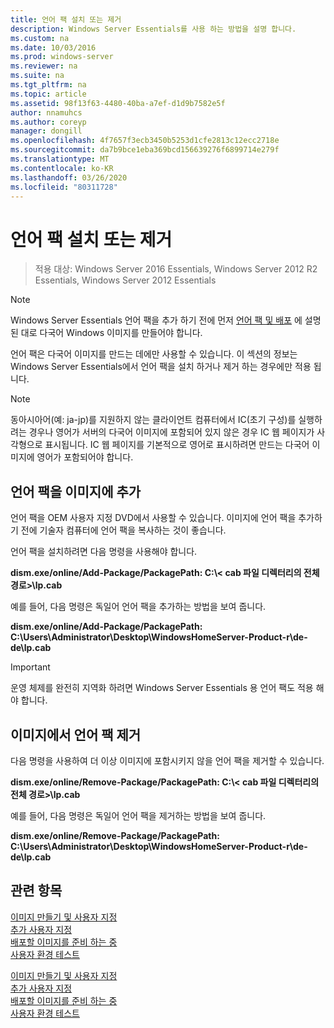 ```yaml
---
title: 언어 팩 설치 또는 제거
description: Windows Server Essentials를 사용 하는 방법을 설명 합니다.
ms.custom: na
ms.date: 10/03/2016
ms.prod: windows-server
ms.reviewer: na
ms.suite: na
ms.tgt_pltfrm: na
ms.topic: article
ms.assetid: 98f13f63-4480-40ba-a7ef-d1d9b7582e5f
author: nnamuhcs
ms.author: coreyp
manager: dongill
ms.openlocfilehash: 4f7657f3ecb3450b5253d1cfe2813c12ecc2718e
ms.sourcegitcommit: da7b9bce1eba369bcd156639276f6899714e279f
ms.translationtype: MT
ms.contentlocale: ko-KR
ms.lasthandoff: 03/26/2020
ms.locfileid: "80311728"
---
```

# <a name="install-or-remove-language-packs"></a>언어 팩 설치 또는 제거

>적용 대상: Windows Server 2016 Essentials, Windows Server 2012 R2 Essentials, Windows Server 2012 Essentials

> [!NOTE]
>  Windows Server Essentials 언어 팩을 추가 하기 전에 먼저 [언어 팩 및 배포](https://technet.microsoft.com/library/hh824829) 에 설명 된 대로 다국어 Windows 이미지를 만들어야 합니다.  
  
 언어 팩은 다국어 이미지를 만드는 데에만 사용할 수 있습니다. 이 섹션의 정보는 Windows Server Essentials에서 언어 팩을 설치 하거나 제거 하는 경우에만 적용 됩니다.  
  
> [!NOTE]
>  동아시아어(예: ja-jp)를 지원하지 않는 클라이언트 컴퓨터에서 IC(초기 구성)를 실행하려는 경우나 영어가 서버의 다국어 이미지에 포함되어 있지 않은 경우 IC 웹 페이지가 사각형으로 표시됩니다. IC 웹 페이지를 기본적으로 영어로 표시하려면 만드는 다국어 이미지에 영어가 포함되어야 합니다.  
  
## <a name="adding-language-packs-to-an-image"></a>언어 팩을 이미지에 추가  
 언어 팩을 OEM 사용자 지정 DVD에서 사용할 수 있습니다. 이미지에 언어 팩을 추가하기 전에 기술자 컴퓨터에 언어 팩을 복사하는 것이 좋습니다.  
  
 언어 팩을 설치하려면 다음 명령을 사용해야 합니다.  
  
 **dism.exe/online/Add-Package/PackagePath: C:\\< cab 파일 디렉터리의 전체 경로\>\lp.cab**  
  
 예를 들어, 다음 명령은 독일어 언어 팩을 추가하는 방법을 보여 줍니다.  
  
 **dism.exe/online/Add-Package/PackagePath: C:\Users\Administrator\Desktop\WindowsHomeServer-Product-r\de-de\lp.cab**  
  
> [!IMPORTANT]
>  운영 체제를 완전히 지역화 하려면 Windows Server Essentials 용 언어 팩도 적용 해야 합니다.  
  
## <a name="removing-language-packs-from-an-image"></a>이미지에서 언어 팩 제거  
 다음 명령을 사용하여 더 이상 이미지에 포함시키지 않을 언어 팩을 제거할 수 있습니다.  
  
 **dism.exe/online/Remove-Package/PackagePath: C:\\< cab 파일 디렉터리의 전체 경로\>\lp.cab**  
  
 예를 들어, 다음 명령은 독일어 언어 팩을 제거하는 방법을 보여 줍니다.  
  
 **dism.exe/online/Remove-Package/PackagePath: C:\Users\Administrator\Desktop\WindowsHomeServer-Product-r\de-de\lp.cab**  
  
## <a name="see-also"></a>관련 항목  

 [이미지  만들기 및 사용자 지정](Creating-and-Customizing-the-Image.md)  
 [추가 사용자 지정](Additional-Customizations.md)   
 [배포할 이미지를 준비 하는 중](Preparing-the-Image-for-Deployment.md)   
 [사용자 환경 테스트](Testing-the-Customer-Experience.md)

 [이미지  만들기 및 사용자 지정](../install/Creating-and-Customizing-the-Image.md)  
 [추가 사용자 지정](../install/Additional-Customizations.md)   
 [배포할 이미지를 준비 하는 중](../install/Preparing-the-Image-for-Deployment.md)   
 [사용자 환경 테스트](../install/Testing-the-Customer-Experience.md)

